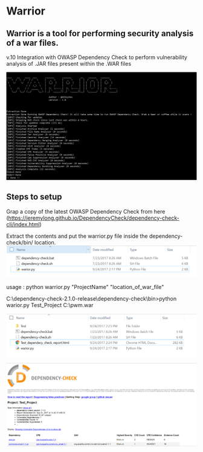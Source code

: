 # Warrior
## Warrior is a tool for performing security analysis of a war files. 

v.10
Integration with OWASP Dependency Check to perform vulnerability analysis of .JAR files present within the .WAR files

![Warrior 1.0](https://github.com/dibsy/Warrior/blob/master/warrior.PNG)

## Steps to setup
Grap a copy of the latest OWASP Dependency Check from here (https://jeremylong.github.io/DependencyCheck/dependency-check-cli/index.html)

Extract the contents and put the warrior.py file inside the dependency-check/bin/ location.
![Save](https://github.com/dibsy/Warrior/blob/master/save.PNG)

usage : python warrior.py "ProjectName" "location_of_war_file"

C:\dependency-check-2.1.0-release\dependency-check\bin>python warior.py Test_Project C:\pwm.war

![Report Location](https://github.com/dibsy/Warrior/blob/master/test_report.PNG)

![Report ](https://github.com/dibsy/Warrior/blob/master/report.PNG)
